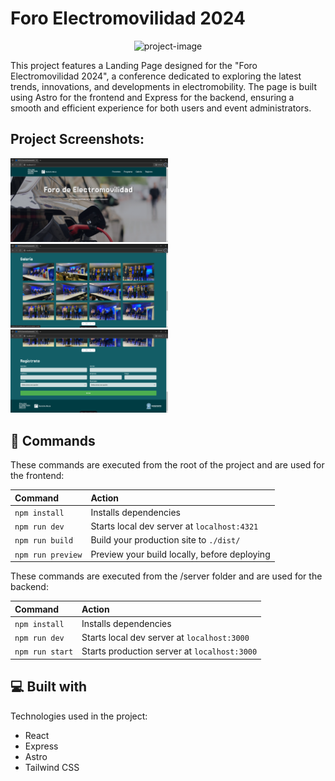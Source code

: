 # Foro Electromovilidad 2024

<p align="center"><img src="https://socialify.git.ci/MelchorRuiz/foro_electromovilidad_2024/image?description=1&amp;font=Jost&amp;language=1&amp;name=1&amp;owner=1&amp;pattern=Overlapping%20Hexagons&amp;theme=Auto" alt="project-image"></p>

This project features a Landing Page designed for the "Foro Electromovilidad 2024", a conference dedicated to exploring the latest trends, innovations, and developments in electromobility. The page is built using Astro for the frontend and Express for the backend, ensuring a smooth and efficient experience for both users and event administrators.

## Project Screenshots:

<img src="./screenshots/img_1.png" style="height: 50%; width:50%;">
<img src="./screenshots/img_2.png" style="height: 50%; width:50%;">
<img src="./screenshots/img_3.png" style="height: 50%; width:50%;">

## 🧞 Commands

These commands are executed from the root of the project and are used for the frontend:

| Command                   | Action                                           |
| :------------------------ | :----------------------------------------------- |
| `npm install`             | Installs dependencies                            |
| `npm run dev`             | Starts local dev server at `localhost:4321`      |
| `npm run build`           | Build your production site to `./dist/`          |
| `npm run preview`         | Preview your build locally, before deploying     |

These commands are executed from the /server folder and are used for the backend:

| Command                   | Action                                           |
| :------------------------ | :----------------------------------------------- |
| `npm install`             | Installs dependencies                            |
| `npm run dev`             | Starts local dev server at `localhost:3000`      |
| `npm run start`           | Starts production server at `localhost:3000`     |
  
## 💻 Built with

Technologies used in the project:

*   React
*   Express
*   Astro
*   Tailwind CSS
